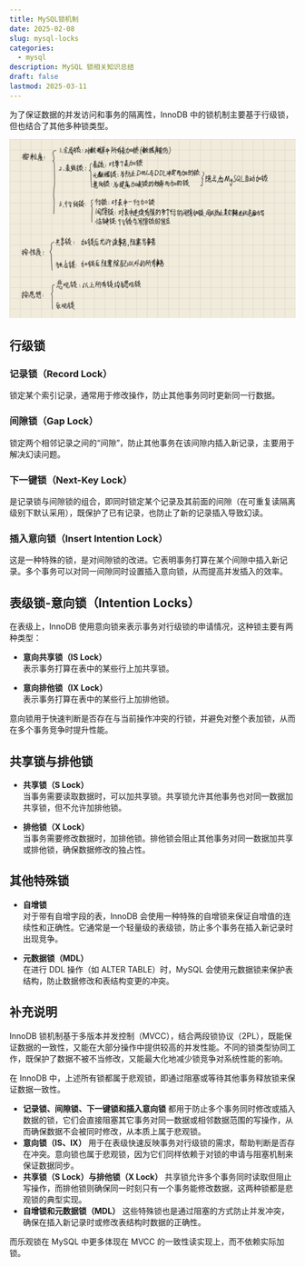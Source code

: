 ```yaml
---
title: MySQL锁机制
date: 2025-02-08
slug: mysql-locks
categories:
  - mysql
description: MySQL 锁相关知识总结
draft: false
lastmod: 2025-03-11
---
```

为了保证数据的并发访问和事务的隔离性，InnoDB 中的锁机制主要基于行级锁，但也结合了其他多种锁类型。

![MySQL锁](MySQL锁.jpg)

## 行级锁

### 记录锁（Record Lock）

锁定某个索引记录，通常用于修改操作，防止其他事务同时更新同一行数据。

### 间隙锁（Gap Lock）
锁定两个相邻记录之间的“间隙”，防止其他事务在该间隙内插入新记录，主要用于解决幻读问题。

### 下一键锁（Next-Key Lock）

是记录锁与间隙锁的组合，即同时锁定某个记录及其前面的间隙（在可重复读隔离级别下默认采用），既保护了已有记录，也防止了新的记录插入导致幻读。

### 插入意向锁（Insert Intention Lock）

这是一种特殊的锁，是对间隙锁的改进。它表明事务打算在某个间隙中插入新记录。多个事务可以对同一间隙同时设置插入意向锁，从而提高并发插入的效率。

## 表级锁-意向锁（Intention Locks）

在表级上，InnoDB 使用意向锁来表示事务对行级锁的申请情况，这种锁主要有两种类型：

- **意向共享锁（IS Lock）**  
    表示事务打算在表中的某些行上加共享锁。
    
- **意向排他锁（IX Lock）**  
    表示事务打算在表中的某些行上加排他锁。
    

意向锁用于快速判断是否存在与当前操作冲突的行锁，并避免对整个表加锁，从而在多个事务竞争时提升性能。

## 共享锁与排他锁

- **共享锁（S Lock）**  
    当事务需要读取数据时，可以加共享锁。共享锁允许其他事务也对同一数据加共享锁，但不允许加排他锁。
    
- **排他锁（X Lock）**  
    当事务需要修改数据时，加排他锁。排他锁会阻止其他事务对同一数据加共享或排他锁，确保数据修改的独占性。
    

## 其他特殊锁

- **自增锁**  
    对于带有自增字段的表，InnoDB 会使用一种特殊的自增锁来保证自增值的连续性和正确性。它通常是一个轻量级的表级锁，防止多个事务在插入新记录时出现竞争。
    
- **元数据锁（MDL）**  
    在进行 DDL 操作（如 ALTER TABLE）时，MySQL 会使用元数据锁来保护表结构，防止数据修改和表结构变更的冲突。
    

## 补充说明

InnoDB 锁机制基于多版本并发控制（MVCC），结合两段锁协议（2PL），既能保证数据的一致性，又能在大部分操作中提供较高的并发性能。不同的锁类型协同工作，既保护了数据不被不当修改，又能最大化地减少锁竞争对系统性能的影响。

在 InnoDB 中，上述所有锁都属于悲观锁，即通过阻塞或等待其他事务释放锁来保证数据一致性。

- **记录锁、间隙锁、下一键锁和插入意向锁**
  都用于防止多个事务同时修改或插入数据的锁，它们会直接阻塞其它事务对同一数据或相邻数据范围的写操作，从而确保数据不会被同时修改，从本质上属于悲观锁。
- **意向锁（IS、IX）**
  用于在表级快速反映事务对行级锁的需求，帮助判断是否存在冲突。意向锁也属于悲观锁，因为它们同样依赖于对锁的申请与阻塞机制来保证数据同步。
- **共享锁（S Lock）与排他锁（X Lock）**
  共享锁允许多个事务同时读取但阻止写操作，而排他锁则确保同一时刻只有一个事务能修改数据，这两种锁都是悲观锁的典型实现。
- **自增锁和元数据锁（MDL）**
  这些特殊锁也是通过阻塞的方式防止并发冲突，确保在插入新记录时或修改表结构时数据的正确性。

而乐观锁在 MySQL 中更多体现在 MVCC 的一致性读实现上，而不依赖实际加锁。